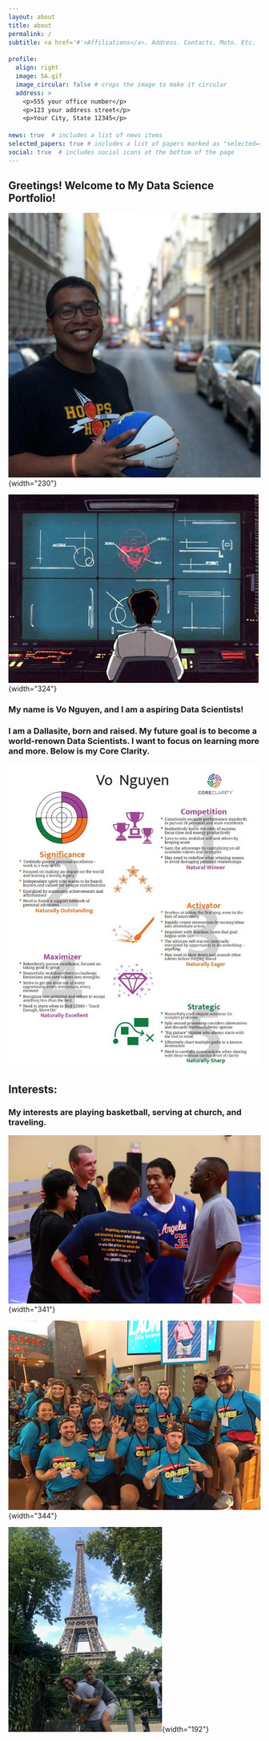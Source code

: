 ```yaml
---
layout: about
title: about
permalink: /
subtitle: <a href='#'>Affiliations</a>. Address. Contacts. Moto. Etc.

profile:
  align: right
  image: 5A.gif
  image_circular: false # crops the image to make it circular
  address: >
    <p>555 your office number</p>
    <p>123 your address street</p>
    <p>Your City, State 12345</p>

news: true  # includes a list of news items
selected_papers: true # includes a list of papers marked as "selected={true}"
social: true  # includes social icons at the bottom of the page
---
```


## Greetings! Welcome to My Data Science Portfolio!

![](images/IMG_4590%20(2).jpg){width="230"}

![](images/5A-01.gif){width="324"}

### My name is Vo Nguyen, and I am a aspiring Data Scientists!

### I am a Dallasite, born and raised. My future goal is to become a world-renown Data Scientists. I want to focus on learning more and more. Below is my Core Clarity.

![](images/1.JPG)

## Interests:

### My interests are playing basketball, serving at church, and traveling.

![](images/basketball.jpg){width="341"}

![](images/launch.JPG){width="344"}

![](images/travel.jpg){width="192"}

